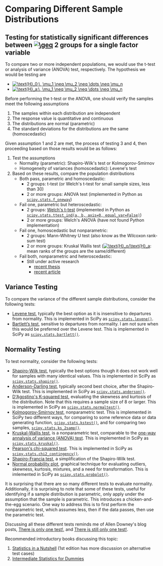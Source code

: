 # Comparing Different Sample Distributions

## Testing for statistically significant differences between <a href="https://www.codecogs.com/eqnedit.php?latex=\geq" target="_blank"><img src="https://latex.codecogs.com/gif.latex?\geq" title="\geq" /></a> 2 groups for a single factor variable

To compare two or more independent populations, we would use the t-test or analysis of variance (ANOVA) test, respectively.  The hypothesis we would be testing are

- <a href="https://www.codecogs.com/eqnedit.php?latex=\text{H}_o:\,&space;\mu_1&space;=&space;\mu_2&space;=&space;\dots&space;=&space;\mu_n" target="_blank"><img src="https://latex.codecogs.com/gif.latex?\text{H}_0:\,&space;\mu_1&space;=&space;\mu_2&space;=&space;\dots&space;=&space;\mu_n" title="\text{H}_0:\, \mu_1 \neq \mu_2 \neq \dots \neq \mu_n" /></a>
- <a href="https://www.codecogs.com/eqnedit.php?latex=\text{H}_a:\,&space;\mu_1&space;=&space;\mu_2&space;=&space;\dots&space;=&space;\mu_n" target="_blank"><img src="https://latex.codecogs.com/gif.latex?\text{H}_a:\,&space;\mu_1&space;\neq&space;\mu_2&space;\neq&space;\dots&space;\neq&space;\mu_n" title="\text{H}_a:\, \mu_1 \neq \mu_2 \neq \dots \neq \mu_n" /></a>

Before performing the t-test or the ANOVA, one should verify the samples meet the following assumptions

1. The samples within each distribution are independent
2. The response value is quantitative and continuous 
2. The distributions are normal (parametric)
3. The standard deviations for the distributions are the same (homoscedastic)

Given assumption 1 and 2 are met, the process of testing 3 and 4, then proceeding based on those results would be as follows:

1. Test the assumptions
    - Normality (parametric): Shapiro-Wilk's test or Kolmogorov-Smirnov
    - Homogeneity of variances (homoscedastic): Levene's test
2. Based on these results, compare the population distributions
    - Both pass, parametric and homoscedastic:
        - 2 groups: t-test (or Welch's t-test for small sample sizes, less than 30)
        - 2 or more groups: ANOVA test (implemented in Python as [`scipy.stats.f_oneway`](https://docs.scipy.org/doc/scipy/reference/generated/scipy.stats.f_oneway.html))
    - Fail one, parametric but heteroscedastic:
        - 2 groups: [Welch's t-test](https://en.wikipedia.org/wiki/Welch%27s_t-test) (implemented in Python as [`scipy.stats.ttest_ind(a, b, axis=0, equal_var=False)`](https://docs.scipy.org/doc/scipy/reference/generated/scipy.stats.ttest_ind.html))
        - 2 or more groups: Welch's ANOVA (have not found Python implementation)
    - Fail one, homoscedastic but nonparametric:
        - 2 groups: Mann-Whitney U test (also know as the Wilcoxon rank-sum test)
        - 2 or more groups: Kruskal Wallis test (<a href="https://www.codecogs.com/eqnedit.php?latex=\text{H}_o/\text{H}_a" target="_blank"><img src="https://latex.codecogs.com/gif.latex?\text{H}_o/\text{H}_a" title="\text{H}_o/\text{H}_a" /></a>: mean ranks of the groups are the same/different)
    - Fail both, nonparametric and heteroscedastic:
        - Still under active research 
            - [recent thesis](https://scholarscompass.vcu.edu/cgi/viewcontent.cgi?article=5026&context=etd)
            - [recent article](https://doi.org/10.1080/10485252.2016.1225735)
        
## Variance Testing

To compare the variance of the different sample distributions, consider the following tests:

- [Levene test](https://www.itl.nist.gov/div898/handbook/eda/section3/eda35a.htm), typically the best option as it is insensitive to departures from normality.  This is implemented in SciPy as [`scipy.stats.levene()`](https://docs.scipy.org/doc/scipy/reference/generated/scipy.stats.levene.html).
- [Bartlett’s test](https://www.itl.nist.gov/div898/handbook/eda/section3/eda357.htm), sensitive to departures from normality.  I am not sure when this would be preferred over the Levene test.  This is implemented in SciPy as [`scipy.stats.bartlett()`](https://docs.scipy.org/doc/scipy/reference/generated/scipy.stats.bartlett.html).

## Normality Testing

To test normality, consider the following tests:

- [Shapiro-Wilk test](https://en.wikipedia.org/wiki/Shapiro-Wilk_test), typically the best options though it does not work well for samples with many identical values.  This is implemented in SciPy as [`scipy.stats.shapiro()`](https://docs.scipy.org/doc/scipy/reference/generated/scipy.stats.shapiro.html).
- [Anderson-Darling test](https://en.wikipedia.org/wiki/Anderson-Darling_test), typically second best choice, after the Shapiro-Wilk test.  This is implemented in SciPy as [`scipy.stats.anderson()`](https://docs.scipy.org/doc/scipy/reference/generated/scipy.stats.anderson.html).
- [D'Agostino's K-squared test](https://en.wikipedia.org/wiki/D%27Agostino%27s_K-squared_test), evaluating the skewness and kurtosis of the distribution.  Note that this requires a sample size of 8 or larger.  This is implemented in SciPy as [`scipy.stats.normaltest()`](https://docs.scipy.org/doc/scipy/reference/generated/scipy.stats.normaltest.html).
- [Kolmogorov-Smirnov test](https://en.wikipedia.org/wiki/Kolmogorov-Smirnov_test), nonparametric test. This is implemented in SciPy two different ways, for comparing to some reference data or data generating function, [`scipy.stats.kstest()`](https://docs.scipy.org/doc/scipy-0.14.0/reference/generated/scipy.stats.kstest.html), and for comparing two samples, [`scipy.stats.ks_2samp()`](https://docs.scipy.org/doc/scipy-0.15.1/reference/generated/scipy.stats.ks_2samp.html).
- [Kruskal-Wallis test](https://en.wikipedia.org/wiki/Kruskal-Wallis_one-way_analysis_of_variance), is a nonparametric test, comparable to the [one-way annalysis of variance (ANOVA) test](https://en.wikipedia.org/wiki/One-way_analysis_of_variance).  This is implemented in SciPy as [`scipy.stats.kruskal()`](https://docs.scipy.org/doc/scipy/reference/generated/scipy.stats.kruskal.html).
- [Pearson's chi-squared test](https://en.wikipedia.org/wiki/Pearson%27s_chi-squared_test).  This is implemented in SciPy as [`scipy.stats.chi2_contingency()`](https://docs.scipy.org/doc/scipy/reference/generated/scipy.stats.chi2_contingency.html).
- [Shapiro-Francia test](https://en.wikipedia.org/wiki/Shapiro-Francia_test), a simplification of the Shapiro-Wilk test.
- [Normal probability plot](https://en.wikipedia.org/wiki/Normal_probability_plot), graphical technique for evaluating outliers, skewness, kurtosis, mixtures, and a need for transformation.  This is imlemented in SciPy as [`scipy.stats.probplot()`](https://docs.scipy.org/doc/scipy/reference/generated/scipy.stats.probplot.html).

It is surprising that there are so many different tests to evaluate normality.  Additionally, it is surprising to note that some of these tests, useful for identifying if a sample distribution is parametric, only apply under the assumption that the sample is parametric.
This introduces a chicken-and-the-egg scenario.  One way to address this is to first perform the nonparametric test, which assumes less, then if the data passes, then use the parametric test.

Discussing all these different tests reminds me of Allen Downey's blog posts, [There is only one test!](http://allendowney.blogspot.com/2011/05/there-is-only-one-test.html), and [There is still only one test!](http://allendowney.blogspot.com/2016/06/there-is-still-only-one-test.html).

Recommended introductory books discussing this topic:
1. [Statistics in a Nutshell](http://shop.oreilly.com/product/0636920023074.do) (1st edition has more discussion on alternative test cases)
2. [Intermediate Statistics for Dummies](https://books.google.com/books/about/Intermediate_Statistics_For_Dummies.html?id=jwmdUe0dDSAC) 
